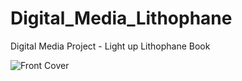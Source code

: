 # Digital_Media_Lithophane
Digital Media Project - Light up Lithophane Book


![Front Cover](https://user-images.githubusercontent.com/91026445/168064037-a8e3bbdd-460a-4aca-8d01-0a3137eb2467.jpg)
